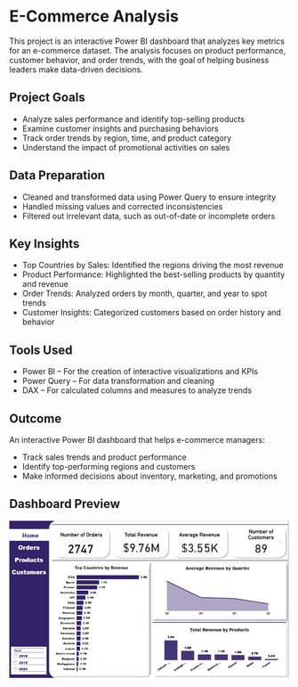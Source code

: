 # E-Commerce Analysis 

This project is an interactive Power BI dashboard that analyzes key metrics for an e-commerce dataset. 
The analysis focuses on product performance, customer behavior, and order trends, with the goal of helping business leaders make data-driven decisions.

## Project Goals
- Analyze sales performance and identify top-selling products
- Examine customer insights and purchasing behaviors
- Track order trends by region, time, and product category
- Understand the impact of promotional activities on sales

## Data Preparation
- Cleaned and transformed data using Power Query to ensure integrity  
- Handled missing values and corrected inconsistencies  
- Filtered out irrelevant data, such as out-of-date or incomplete orders  

## Key Insights
- Top Countries by Sales: Identified the regions driving the most revenue  
- Product Performance: Highlighted the best-selling products by quantity and revenue  
- Order Trends: Analyzed orders by month, quarter, and year to spot trends  
- Customer Insights: Categorized customers based on order history and behavior  

## Tools Used
- Power BI – For the creation of interactive visualizations and KPIs  
- Power Query – For data transformation and cleaning  
- DAX – For calculated columns and measures to analyze trends  

## Outcome
An interactive Power BI dashboard that helps e-commerce managers:
- Track sales trends and product performance  
- Identify top-performing regions and customers  
- Make informed decisions about inventory, marketing, and promotions  

##  Dashboard Preview
![E-Commerce Dashboard](Dashboards/Home.png)
